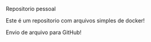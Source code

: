 Repositorio pessoal


Este é um repositorio com arquivos simples de docker!


Envio de arquivo para GitHub!

